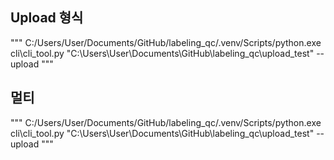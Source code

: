 ## Upload 형식

"""
C:/Users/User/Documents/GitHub/labeling_qc/.venv/Scripts/python.exe cli\cli_tool.py "C:\Users\User\Documents\GitHub\labeling_qc\upload_test" --upload
"""

## 멀티

"""
C:/Users/User/Documents/GitHub/labeling_qc/.venv/Scripts/python.exe cli\cli_tool.py "C:\Users\User\Documents\GitHub\labeling_qc\upload_test" --upload
"""